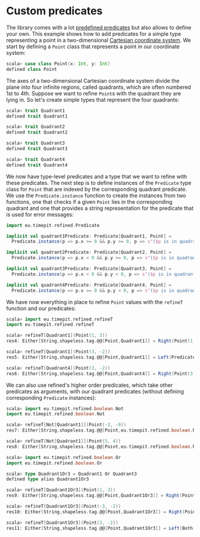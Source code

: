 # Custom predicates

The library comes with a lot [predefined predicates][provided-predicates]
but also allows to define your own. This example shows how to add predicates
for a simple type representing a point in a two-dimensional [Cartesian
coordinate system][cartesian-coordinate-system]. We start by defining a
`Point` class that represents a point in our coordinate system:

```scala
scala> case class Point(x: Int, y: Int)
defined class Point
```

The axes of a two-dimensional Cartesian coordinate system divide the plane into
four infinite regions, called quadrants, which are often numbered 1st to 4th.
Suppose we want to refine `Point`s with the quadrant they are lying in.
So let's create simple types that represent the four quadrants:

```scala
scala> trait Quadrant1
defined trait Quadrant1

scala> trait Quadrant2
defined trait Quadrant2

scala> trait Quadrant3
defined trait Quadrant3

scala> trait Quadrant4
defined trait Quadrant4
```

We now have type-level predicates and a type that we want to refine with these
predicates. The next step is to define instances of the `Predicate` type class
for `Point` that are indexed by the corresponding quadrant predicate. We use
the `Predicate.instance` function to create the instances from two functions,
one that checks if a given `Point` lies in the corresponding quadrant and one
that provides a string representation for the predicate that is used for error
messages:

```scala
import eu.timepit.refined.Predicate

implicit val quadrant1Predicate: Predicate[Quadrant1, Point] =
  Predicate.instance(p => p.x >= 0 && p.y >= 0, p => s"($p is in quadrant 1)")

implicit val quadrant2Predicate: Predicate[Quadrant2, Point] =
  Predicate.instance(p => p.x < 0 && p.y >= 0, p => s"($p is in quadrant 2)")

implicit val quadrant3Predicate: Predicate[Quadrant3, Point] =
  Predicate.instance(p => p.x < 0 && p.y < 0, p => s"($p is in quadrant 3)")

implicit val quadrant4Predicate: Predicate[Quadrant4, Point] =
  Predicate.instance(p => p.x >= 0 && p.y < 0, p => s"($p is in quadrant 4)")
```

We have now everything in place to refine `Point` values with the `refineT`
function and our predicates:

```scala
scala> import eu.timepit.refined.refineT
import eu.timepit.refined.refineT

scala> refineT[Quadrant1](Point(1, 3))
res4: Either[String,shapeless.tag.@@[Point,Quadrant1]] = Right(Point(1,3))

scala> refineT[Quadrant1](Point(3, -2))
res5: Either[String,shapeless.tag.@@[Point,Quadrant1]] = Left(Predicate failed: (Point(3,-2) is in quadrant 1).)

scala> refineT[Quadrant4](Point(3, -2))
res6: Either[String,shapeless.tag.@@[Point,Quadrant4]] = Right(Point(3,-2))
```

We can also use refined's higher order predicates, which take other predicates
as arguments, with our quadrant predicates (without defining corresponding
`Predicate` instances):

```scala
scala> import eu.timepit.refined.boolean.Not
import eu.timepit.refined.boolean.Not

scala> refineT[Not[Quadrant1]](Point(-3, -9))
res7: Either[String,shapeless.tag.@@[Point,eu.timepit.refined.boolean.Not[Quadrant1]]] = Right(Point(-3,-9))

scala> refineT[Not[Quadrant1]](Point(5, 4))
res8: Either[String,shapeless.tag.@@[Point,eu.timepit.refined.boolean.Not[Quadrant1]]] = Left(Predicate (Point(5,4) is in quadrant 1) did not fail.)

scala> import eu.timepit.refined.boolean.Or
import eu.timepit.refined.boolean.Or

scala> type Quadrant1Or3 = Quadrant1 Or Quadrant3
defined type alias Quadrant1Or3

scala> refineT[Quadrant1Or3](Point(1, 3))
res9: Either[String,shapeless.tag.@@[Point,Quadrant1Or3]] = Right(Point(1,3))

scala> refineT[Quadrant1Or3](Point(-3, -2))
res10: Either[String,shapeless.tag.@@[Point,Quadrant1Or3]] = Right(Point(-3,-2))

scala> refineT[Quadrant1Or3](Point(3, -2))
res11: Either[String,shapeless.tag.@@[Point,Quadrant1Or3]] = Left(Both predicates of ((Point(3,-2) is in quadrant 1) || (Point(3,-2) is in quadrant 3)) failed. Left: Predicate failed: (Point(3,-2) is in quadrant 1). Right: Predicate failed: (Point(3,-2) is in quadrant 3).)
```

[provided-predicates]: https://github.com/fthomas/refined#provided-predicates
[cartesian-coordinate-system]: http://en.wikipedia.org/wiki/Cartesian_coordinate_system
